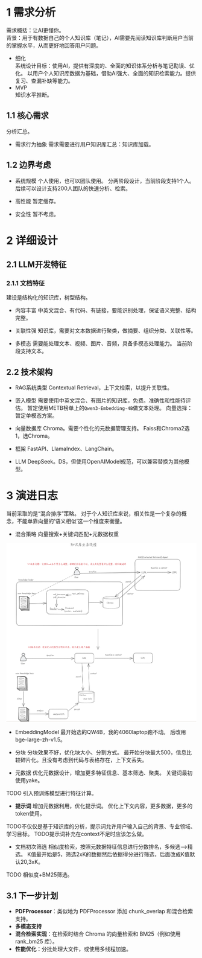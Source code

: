 
# 1 需求分析

需求概括：让AI更懂你。  
背景：用于有数据自己的个人知识库（笔记），AI需要先阅读知识库判断用户当前的掌握水平，从而更好地回答用户问题。

- 细化  
系统设计目标：使用AI，提供有深度的、全面的知识体系分析与笔记勘误、优化。
以用户个人知识库数据为基础，借助AI强大、全面的知识检索能力。提供复习、查漏补缺等能力。
- MVP  
知识水平推断。

## 1.1 核心需求

分析汇总。

- 需求行为抽象
需求需要进行用户知识库汇总：知识库加载。

## 1.2 边界考虑

- 系统规模
个人使用，也可以团队使用。
分两阶段设计，当前阶段支持1个人。
后续可以设计支持200人团队的快速分析、检索。

- 高性能
暂定缓存。

- 安全性
暂不考虑。

# 2 详细设计

## 2.1 LLM开发特征

### 2.1.1 文档特征

建设是结构化的知识库，树型结构。

- 内容丰富
中英文混合、有代码、有链接，要能识别处理，保证语义完整、结构完整。

- 关联性强
知识库，需要对文本数据进行聚类，做摘要、组织分类、关联性等。

- 多模态
需要能处理文本、视频、图片、音频，具备多模态处理能力。
当前阶段支持文本。


## 2.2 技术架构

- RAG系统类型
Contextual Retrieval，上下文检索，以提升关联性。

- 嵌入模型
需要使用中英文混合、有图片的知识库，免费。准确性和性能待评估。
暂定使用METB榜单上的`Qwen3-Embedding-4B`做文本处理。
	向量选择：
暂定单模态方案。

- 向量数据库
Chroma。需要个性化的元数据管理支持。
Faiss和Chroma2选1，选Chroma。

- 框架
FastAPI、LlamaIndex、LangChain。

- LLM
DeepSeek。DS，但使用OpenAIModel规范，可以兼容替换为其他模型。


# 3 演进日志  

当前采取的是“混合排序”策略。
对于个人知识库来说，相关性是一个复杂的概念，不能单靠向量的‘语义相似’这一个维度来衡量。

- 混合策略
  向量搜索+关键词匹配+元数据权重

![img.png](基于个人知识库的提问助手.png)


- EmbeddingModel
最开始选的QW4B，我的4060laptop跑不动。
后改用bge-large-zh-v1.5。

- 分块
分块效果不好，优化块大小、分割方式。
最开始分块最大500，信息比较碎片化。且没有考虑到代码与表格存在，上下文丢失。

- 元数据
优化元数据设计，增加更多特征信息、基本筛选、聚类。
关键词最初使用yake。

TODO 引入预训练模型进行特征计算。

- **提示词**
增加元数据利用，优化提示词。
优化上下文内容，更多数据，更多的token使用。

TODO不仅仅是基于知识库的分析，提示词允许用户输入自己的背景、专业领域、学习目标。
TODO提示词补充在context不足时应该怎么做。

- 文档初次筛选
相似度检索，按照元数据特征信息进行分数排名，多候选——>精选。
K值最开始是5，筛选2xK的数据然后依据得分进行筛选，后面改成K值默认20,3xK。

TODO 相似度+BM25筛选。

## 3.1 下一步计划

- **PDFProcessor**：类似地为 PDFProcessor 添加 chunk_overlap 和混合检索支持。
- **多模态支持**
- **混合检索实现**：在检索时结合 Chroma 的向量检索和 BM25（例如使用 rank_bm25 库）。
- **性能优化**：分批处理大文件，或使用多线程加速。
